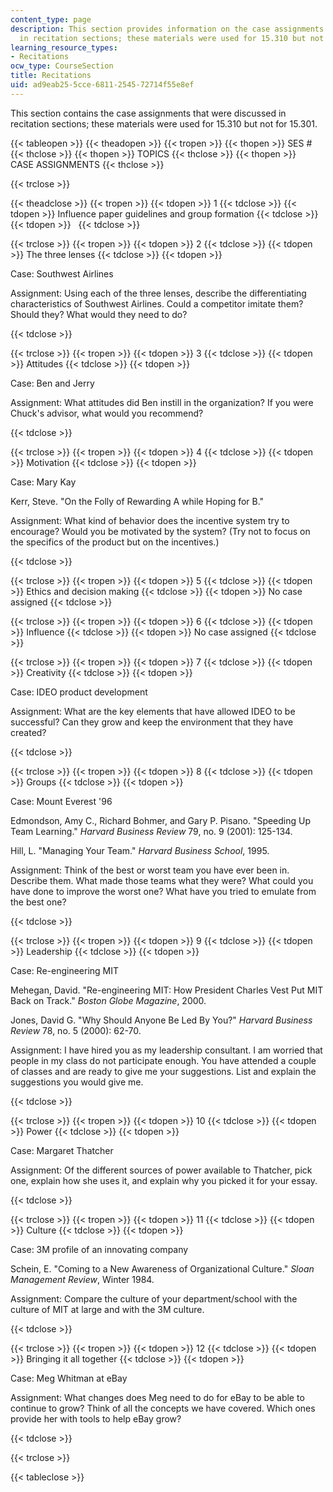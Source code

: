 ```yaml
---
content_type: page
description: This section provides information on the case assignments that were discussed
  in recitation sections; these materials were used for 15.310 but not for 15.301.
learning_resource_types:
- Recitations
ocw_type: CourseSection
title: Recitations
uid: ad9eab25-5cce-6811-2545-72714f55e8ef
---
```


This section contains the case assignments that were discussed in recitation sections; these materials were used for 15.310 but not for 15.301.

{{< tableopen >}}
{{< theadopen >}}
{{< tropen >}}
{{< thopen >}}
SES #
{{< thclose >}}
{{< thopen >}}
TOPICS
{{< thclose >}}
{{< thopen >}}
CASE ASSIGNMENTS
{{< thclose >}}

{{< trclose >}}

{{< theadclose >}}
{{< tropen >}}
{{< tdopen >}}
1
{{< tdclose >}}
{{< tdopen >}}
Influence paper guidelines and group formation
{{< tdclose >}}
{{< tdopen >}}
 
{{< tdclose >}}

{{< trclose >}}
{{< tropen >}}
{{< tdopen >}}
2
{{< tdclose >}}
{{< tdopen >}}
The three lenses
{{< tdclose >}}
{{< tdopen >}}


Case: Southwest Airlines

Assignment: Using each of the three lenses, describe the differentiating characteristics of Southwest Airlines. Could a competitor imitate them? Should they? What would they need to do?


{{< tdclose >}}

{{< trclose >}}
{{< tropen >}}
{{< tdopen >}}
3
{{< tdclose >}}
{{< tdopen >}}
Attitudes
{{< tdclose >}}
{{< tdopen >}}


Case: Ben and Jerry

Assignment: What attitudes did Ben instill in the organization? If you were Chuck's advisor, what would you recommend?


{{< tdclose >}}

{{< trclose >}}
{{< tropen >}}
{{< tdopen >}}
4
{{< tdclose >}}
{{< tdopen >}}
Motivation
{{< tdclose >}}
{{< tdopen >}}


Case: Mary Kay

Kerr, Steve. "On the Folly of Rewarding A while Hoping for B."

Assignment: What kind of behavior does the incentive system try to encourage? Would you be motivated by the system? (Try not to focus on the specifics of the product but on the incentives.)


{{< tdclose >}}

{{< trclose >}}
{{< tropen >}}
{{< tdopen >}}
5
{{< tdclose >}}
{{< tdopen >}}
Ethics and decision making
{{< tdclose >}}
{{< tdopen >}}
No case assigned
{{< tdclose >}}

{{< trclose >}}
{{< tropen >}}
{{< tdopen >}}
6
{{< tdclose >}}
{{< tdopen >}}
Influence
{{< tdclose >}}
{{< tdopen >}}
No case assigned
{{< tdclose >}}

{{< trclose >}}
{{< tropen >}}
{{< tdopen >}}
7
{{< tdclose >}}
{{< tdopen >}}
Creativity
{{< tdclose >}}
{{< tdopen >}}


Case: IDEO product development

Assignment: What are the key elements that have allowed IDEO to be successful? Can they grow and keep the environment that they have created?


{{< tdclose >}}

{{< trclose >}}
{{< tropen >}}
{{< tdopen >}}
8
{{< tdclose >}}
{{< tdopen >}}
Groups
{{< tdclose >}}
{{< tdopen >}}


Case: Mount Everest '96

Edmondson, Amy C., Richard Bohmer, and Gary P. Pisano. "Speeding Up Team Learning." _Harvard Business Review_ 79, no. 9 (2001): 125-134.

Hill, L. "Managing Your Team." _Harvard Business School_, 1995.

Assignment: Think of the best or worst team you have ever been in. Describe them. What made those teams what they were? What could you have done to improve the worst one? What have you tried to emulate from the best one?


{{< tdclose >}}

{{< trclose >}}
{{< tropen >}}
{{< tdopen >}}
9
{{< tdclose >}}
{{< tdopen >}}
Leadership
{{< tdclose >}}
{{< tdopen >}}


Case: Re-engineering MIT

Mehegan, David. "Re-engineering MIT: How President Charles Vest Put MIT Back on Track." _Boston Globe Magazine_, 2000.

Jones, David G. "Why Should Anyone Be Led By You?" _Harvard Business Review_ 78, no. 5 (2000): 62-70.

Assignment: I have hired you as my leadership consultant. I am worried that people in my class do not participate enough. You have attended a couple of classes and are ready to give me your suggestions. List and explain the suggestions you would give me.


{{< tdclose >}}

{{< trclose >}}
{{< tropen >}}
{{< tdopen >}}
10
{{< tdclose >}}
{{< tdopen >}}
Power
{{< tdclose >}}
{{< tdopen >}}


Case: Margaret Thatcher

Assignment: Of the different sources of power available to Thatcher, pick one, explain how she uses it, and explain why you picked it for your essay.


{{< tdclose >}}

{{< trclose >}}
{{< tropen >}}
{{< tdopen >}}
11
{{< tdclose >}}
{{< tdopen >}}
Culture
{{< tdclose >}}
{{< tdopen >}}


Case: 3M profile of an innovating company

Schein, E. "Coming to a New Awareness of Organizational Culture." _Sloan Management Review_, Winter 1984.

Assignment: Compare the culture of your department/school with the culture of MIT at large and with the 3M culture.


{{< tdclose >}}

{{< trclose >}}
{{< tropen >}}
{{< tdopen >}}
12
{{< tdclose >}}
{{< tdopen >}}
Bringing it all together
{{< tdclose >}}
{{< tdopen >}}


Case: Meg Whitman at eBay

Assignment: What changes does Meg need to do for eBay to be able to continue to grow? Think of all the concepts we have covered. Which ones provide her with tools to help eBay grow?


{{< tdclose >}}

{{< trclose >}}

{{< tableclose >}}